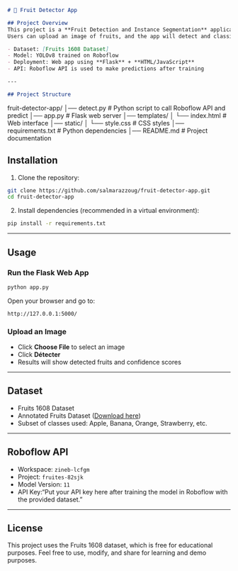 ```markdown
# 🍎 Fruit Detector App

## Project Overview
This project is a **Fruit Detection and Instance Segmentation** application using **Roboflow** and **YOLOv8**.  
Users can upload an image of fruits, and the app will detect and classify them with confidence scores.

- Dataset: [Fruits 1608 Dataset]
- Model: YOLOv8 trained on Roboflow  
- Deployment: Web app using **Flask** + **HTML/JavaScript**  
- API: Roboflow API is used to make predictions after training

---

## Project Structure

```

fruit-detector-app/
│── detect.py           # Python script to call Roboflow API and predict
│── app.py              # Flask web server
│── templates/
│    └── index.html     # Web interface
│── static/
│    └── style.css      # CSS styles
│── requirements.txt    # Python dependencies
│── README.md           # Project documentation



## Installation

1. Clone the repository:
````bash
git clone https://github.com/salmarazzoug/fruit-detector-app.git
cd fruit-detector-app
````

2. Install dependencies (recommended in a virtual environment):

```bash
pip install -r requirements.txt
```

---

## Usage

### Run the Flask Web App

```bash
python app.py
```

Open your browser and go to:

```
http://127.0.0.1:5000/
```

### Upload an Image

* Click **Choose File** to select an image
* Click **Détecter**
* Results will show detected fruits and confidence scores

---

## Dataset

* Fruits 1608 Dataset
* Annotated Fruits Dataset ([Download here](https://app.roboflow.com/ds/oIDDdLpuPI?key=huQnrsqtWt))
* Subset of classes used: Apple, Banana, Orange, Strawberry, etc.

---

## Roboflow API

* Workspace: `zineb-lcfgm`
* Project: `fruites-82sjk`
* Model Version: `11`
* API Key:“Put your API key here after training the model in Roboflow with the provided dataset.”

---

## License

This project uses the Fruits 1608 dataset, which is free for educational purposes.
Feel free to use, modify, and share for learning and demo purposes.

